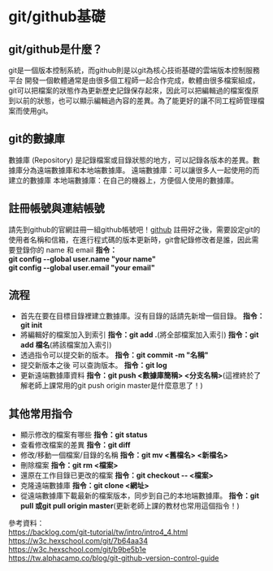 # git/github基礎

## git/github是什麼？
git是一個版本控制系統，而github則是以git為核心技術基礎的雲端版本控制服務平台
開發一個軟體通常是由很多個工程師一起合作完成，軟體由很多檔案組成，git可以把檔案的狀態作為更新歷史記錄保存起來，因此可以把編輯過的檔案復原到以前的狀態，也可以顯示編輯過內容的差異。為了能更好的讓不同工程師管理檔案而使用git。

## git的數據庫
數據庫 (Repository) 是記錄檔案或目錄狀態的地方，可以記錄各版本的差異。數據庫分為遠端數據庫和本地端數據庫。
遠端數據庫：可以讓很多人一起使用的而建立的數據庫
本地端數據庫：在自己的機器上，方便個人使用的數據庫。

## 註冊帳號與連結帳號
請先到github的官網註冊一組github帳號吧！[github](https://github.com/)
註冊好之後，需要設定git的使用者名稱和信箱，在進行程式碼的版本更新時，git會紀錄修改者是誰，因此需要登錄你的 name 和 email
**指令：  
git config --global user.name "your name"  
git config --global user.email "your email"**

## 流程
 * 首先在要在目標目錄裡建立數據庫。沒有目錄的話請先新增一個目錄。
 **指令：git init**
 * 將編輯好的檔案加入到索引
 **指令：git add .**(將全部檔案加入索引)
 **指令：git add 檔名**(將該檔案加入索引)
 * 透過指令可以提交新的版本。
 **指令：git commit -m "名稱"**
 * 提交新版本之後 可以查詢版本。
 **指令：git log**
 * 更新遠端數據庫資料
 **指令：git push <數據庫簡稱> <分支名稱>**(這裡終於了解老師上課常用的git push origin master是什麼意思了！)

 
## 其他常用指令
 * 顯示修改的檔案有哪些
 **指令：git status**
 * 查看修改檔案的差異
 **指令：git diff**
 * 修改/移動一個檔案/目錄的名稱
 **指令：git mv <舊檔名> <新檔名>**
 * 刪除檔案
  **指令：git rm <檔案>**
  * 還原在工作目錄已更改的檔案
  **指令：git checkout -- <檔案>**
  * 克隆遠端數據庫
  **指令：git clone <網址>**
  * 從遠端數據庫下載最新的檔案版本，同步到自己的本地端數據庫。
  **指令：git pull 或git pull origin master**(更新老師上課的教材也常用這個指令！)
  
  
  
  
  
  
  參考資料：  
  https://backlog.com/git-tutorial/tw/intro/intro4_4.html  
  https://w3c.hexschool.com/git/7b64aa34  
  https://w3c.hexschool.com/git/b9be5b1e  
  https://tw.alphacamp.co/blog/git-github-version-control-guide
 
